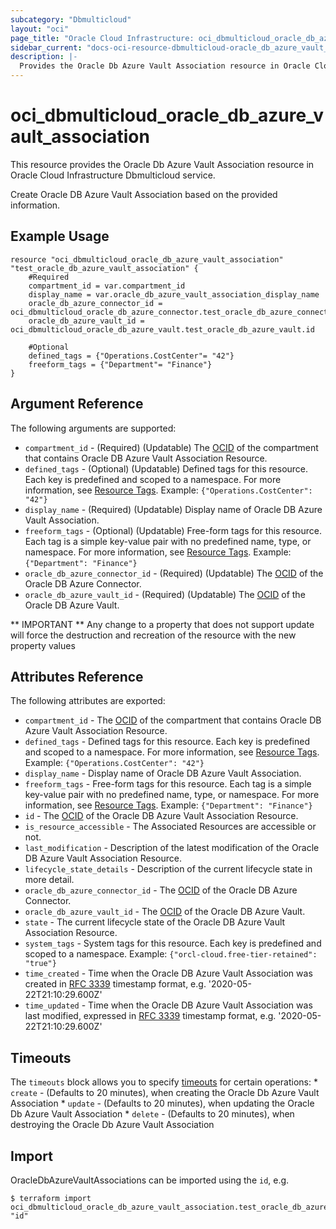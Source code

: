 ```yaml
---
subcategory: "Dbmulticloud"
layout: "oci"
page_title: "Oracle Cloud Infrastructure: oci_dbmulticloud_oracle_db_azure_vault_association"
sidebar_current: "docs-oci-resource-dbmulticloud-oracle_db_azure_vault_association"
description: |-
  Provides the Oracle Db Azure Vault Association resource in Oracle Cloud Infrastructure Dbmulticloud service
---
```


# oci_dbmulticloud_oracle_db_azure_vault_association
This resource provides the Oracle Db Azure Vault Association resource in Oracle Cloud Infrastructure Dbmulticloud service.

Create Oracle DB Azure Vault Association based on the provided information.


## Example Usage

```hcl
resource "oci_dbmulticloud_oracle_db_azure_vault_association" "test_oracle_db_azure_vault_association" {
	#Required
	compartment_id = var.compartment_id
	display_name = var.oracle_db_azure_vault_association_display_name
	oracle_db_azure_connector_id = oci_dbmulticloud_oracle_db_azure_connector.test_oracle_db_azure_connector.id
	oracle_db_azure_vault_id = oci_dbmulticloud_oracle_db_azure_vault.test_oracle_db_azure_vault.id

	#Optional
	defined_tags = {"Operations.CostCenter"= "42"}
	freeform_tags = {"Department"= "Finance"}
}
```

## Argument Reference

The following arguments are supported:

* `compartment_id` - (Required) (Updatable) The [OCID](https://docs.cloud.oracle.com/iaas/Content/General/Concepts/identifiers.htm) of the compartment that contains Oracle DB Azure Vault Association Resource.
* `defined_tags` - (Optional) (Updatable) Defined tags for this resource. Each key is predefined and scoped to a namespace. For more information, see [Resource Tags](https://docs.cloud.oracle.com/iaas/Content/General/Concepts/resourcetags.htm).  Example: `{"Operations.CostCenter": "42"}` 
* `display_name` - (Required) (Updatable) Display name of Oracle DB Azure Vault Association.
* `freeform_tags` - (Optional) (Updatable) Free-form tags for this resource. Each tag is a simple key-value pair with no predefined name, type, or namespace. For more information, see [Resource Tags](https://docs.cloud.oracle.com/iaas/Content/General/Concepts/resourcetags.htm).  Example: `{"Department": "Finance"}` 
* `oracle_db_azure_connector_id` - (Required) (Updatable) The [OCID](https://docs.cloud.oracle.com/iaas/Content/General/Concepts/identifiers.htm) of the Oracle DB Azure Connector.
* `oracle_db_azure_vault_id` - (Required) (Updatable) The [OCID](https://docs.cloud.oracle.com/iaas/Content/General/Concepts/identifiers.htm) of the Oracle DB Azure Vault.


** IMPORTANT **
Any change to a property that does not support update will force the destruction and recreation of the resource with the new property values

## Attributes Reference

The following attributes are exported:

* `compartment_id` - The [OCID](https://docs.cloud.oracle.com/iaas/Content/General/Concepts/identifiers.htm) of the compartment that contains Oracle DB Azure Vault Association Resource.
* `defined_tags` - Defined tags for this resource. Each key is predefined and scoped to a namespace. For more information, see [Resource Tags](https://docs.cloud.oracle.com/iaas/Content/General/Concepts/resourcetags.htm).  Example: `{"Operations.CostCenter": "42"}` 
* `display_name` - Display name of Oracle DB Azure Vault Association.
* `freeform_tags` - Free-form tags for this resource. Each tag is a simple key-value pair with no predefined name, type, or namespace. For more information, see [Resource Tags](https://docs.cloud.oracle.com/iaas/Content/General/Concepts/resourcetags.htm).  Example: `{"Department": "Finance"}` 
* `id` - The [OCID](https://docs.cloud.oracle.com/iaas/Content/General/Concepts/identifiers.htm) of the Oracle DB Azure Vault Association Resource.
* `is_resource_accessible` - The Associated Resources are accessible or not.
* `last_modification` - Description of the latest modification of the Oracle DB Azure Vault Association Resource.
* `lifecycle_state_details` - Description of the current lifecycle state in more detail.
* `oracle_db_azure_connector_id` - The [OCID](https://docs.cloud.oracle.com/iaas/Content/General/Concepts/identifiers.htm) of the Oracle DB Azure Connector.
* `oracle_db_azure_vault_id` - The [OCID](https://docs.cloud.oracle.com/iaas/Content/General/Concepts/identifiers.htm) of the Oracle DB Azure Vault.
* `state` - The current lifecycle state of the Oracle DB Azure Vault Association Resource.
* `system_tags` - System tags for this resource. Each key is predefined and scoped to a namespace.  Example: `{"orcl-cloud.free-tier-retained": "true"}` 
* `time_created` - Time when the Oracle DB Azure Vault Association was created in [RFC 3339](https://tools.ietf.org/html/rfc3339) timestamp format, e.g. '2020-05-22T21:10:29.600Z' 
* `time_updated` - Time when the Oracle DB Azure Vault Association was last modified, expressed in [RFC 3339](https://tools.ietf.org/html/rfc3339) timestamp format, e.g. '2020-05-22T21:10:29.600Z' 

## Timeouts

The `timeouts` block allows you to specify [timeouts](https://registry.terraform.io/providers/oracle/oci/latest/docs/guides/changing_timeouts) for certain operations:
	* `create` - (Defaults to 20 minutes), when creating the Oracle Db Azure Vault Association
	* `update` - (Defaults to 20 minutes), when updating the Oracle Db Azure Vault Association
	* `delete` - (Defaults to 20 minutes), when destroying the Oracle Db Azure Vault Association


## Import

OracleDbAzureVaultAssociations can be imported using the `id`, e.g.

```
$ terraform import oci_dbmulticloud_oracle_db_azure_vault_association.test_oracle_db_azure_vault_association "id"
```

